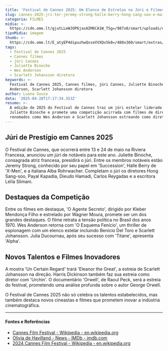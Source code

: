 ```yaml
---
title: 'Festival de Cannes 2025: Um Elenco de Estrelas no Júri e Filmes Imperdíveis'
slug: cannes-2025-jri-ter-jeremy-strong-halle-berry-hong-sang-soo-e-mais
categoria: FILMES
midia: >-
  https://cdn.ome.lt/gjutLLeWJOP6jasAIM6CA1W_TSg=/987x0/smart/uploads/conteudo/fotos/OMELETE_CAPA_-_2025-04-28T133757.077.png
tipoMidia: imagem
thumb: >-
  https://cdn.ome.lt/E_atyEP4dipuzhwQsseVVXQvSk8=/480x360/smart/extras/conteudos/omelete_THUMB_-_2025-04-28T133736.577.png
tags:
  - Festival de Cannes 2025
  - Cannes filmes
  - júri Cannes
  - Juliette Binoche
  - Wes Anderson
  - Scarlett Johansson diretora
keywords: >-
  Festival de Cannes 2025, Cannes filmes, júri Cannes, Juliette Binoche, Wes
  Anderson, Scarlett Johansson diretora
author: Luana Souza
data: '2025-04-28T17:17:34.353Z'
resumo: >-
  A edição de 2025 do Festival de Cannes traz um júri estelar liderado por
  Juliette Binoche e promete uma competição acirrada com filmes de diretores
  renomados como Wes Anderson e Scarlett Johansson estreando como diretora.
---
```


## Júri de Prestígio em Cannes 2025

O Festival de Cannes, que ocorrerá entre 13 e 24 de maio na Riviera Francesa, anunciou um júri de notáveis para este ano. Juliette Binoche, consagrada atriz francesa, presidirá o júri. Entre os membros notáveis estão Jeremy Strong, conhecido por seu papel em 'Succession', Halle Berry de 'X-Men', e a italiana Alba Rohrwacher. Completam o júri os diretores Hong Sang-soo, Payal Kapadia, Dieudo Hamadi, Carlos Reygadas e a escritora Leïla Slimani.

## Destaques da Competição

Entre os filmes em destaque, 'O Agente Secreto', dirigido por Kleber Mendonça Filho e estrelado por Wagner Moura, promete ser um dos grandes destaques. O filme retrata a tensão política no Brasil dos anos 1970. Wes Anderson retorna com 'O Esquema Fenício', um thriller de espionagem com um elenco estelar incluindo Benicio Del Toro e Scarlett Johansson. Julia Ducournau, após seu sucesso com 'Titane', apresenta 'Alpha'.

## Novos Talentos e Filmes Inovadores

A mostra 'Un Certain Regard' trará 'Eleanor the Great', a estreia de Scarlett Johansson na direção. Harris Dickinson também faz sua estreia como diretor com 'Urchin'. O documentário 'Orwell', de Raoul Peck, será a estreia do festival, prometendo uma análise profunda sobre o autor George Orwell.

O Festival de Cannes 2025 não só celebra os talentos estabelecidos, mas também destaca novos cineastas e filmes que prometem inovar a indústria cinematográfica.

---

#### Fontes e Referências

- [Cannes Film Festival - Wikipedia - en.wikipedia.org](https://en.wikipedia.org/wiki/Cannes_Film_Festival)
- [Olivia de Havilland - News - IMDb - imdb.com](https://www.imdb.com/name/nm0000014/news/)
- [2024 Cannes Film Festival - Wikipedia - en.wikipedia.org](https://en.wikipedia.org/wiki/2024_Cannes_Film_Festival)
